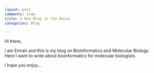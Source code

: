 ```yaml
---
layout: post
comments: true
title: A New Blog in the House
categories: Blog

---
```


Hi there,

I am Emrah and this is my blog on Bioinformatics and Molecular Biology. Here I want to write about bioinformatics for molecular biologists.

I hope you enjoy...


